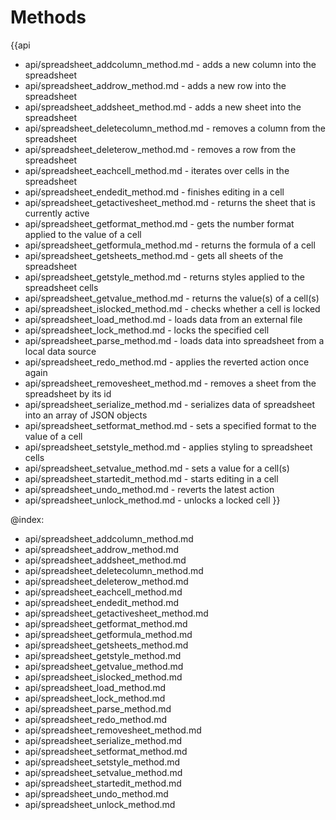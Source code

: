 Methods
===========


{{api
- api/spreadsheet_addcolumn_method.md - adds a new column into the spreadsheet
- api/spreadsheet_addrow_method.md - adds a new row into the spreadsheet
- api/spreadsheet_addsheet_method.md - adds a new sheet into the spreadsheet
- api/spreadsheet_deletecolumn_method.md - removes a column from the spreadsheet
- api/spreadsheet_deleterow_method.md - removes a row from the spreadsheet
- api/spreadsheet_eachcell_method.md - iterates over cells in the spreadsheet
- api/spreadsheet_endedit_method.md - finishes editing in a cell
- api/spreadsheet_getactivesheet_method.md - returns the sheet that is currently active
- api/spreadsheet_getformat_method.md - gets the number format applied to the value of a cell
- api/spreadsheet_getformula_method.md - returns the formula of a cell
- api/spreadsheet_getsheets_method.md - gets all sheets of the spreadsheet
- api/spreadsheet_getstyle_method.md - returns styles applied to the spreadsheet cells
- api/spreadsheet_getvalue_method.md - returns the value(s) of a cell(s)
- api/spreadsheet_islocked_method.md - checks whether a cell is locked
- api/spreadsheet_load_method.md - loads data from an external file
- api/spreadsheet_lock_method.md - locks the specified cell
- api/spreadsheet_parse_method.md - loads data into spreadsheet from a local data source
- api/spreadsheet_redo_method.md - applies the reverted action once again
- api/spreadsheet_removesheet_method.md - removes a sheet from the spreadsheet by its id
- api/spreadsheet_serialize_method.md - serializes data of spreadsheet into an array of JSON objects
- api/spreadsheet_setformat_method.md - sets a specified format to the value of a cell
- api/spreadsheet_setstyle_method.md - applies styling to spreadsheet cells
- api/spreadsheet_setvalue_method.md - sets a value for a cell(s)
- api/spreadsheet_startedit_method.md - starts editing in a cell
- api/spreadsheet_undo_method.md - reverts the latest action
- api/spreadsheet_unlock_method.md - unlocks a locked cell
}}

@index:
- api/spreadsheet_addcolumn_method.md
- api/spreadsheet_addrow_method.md
- api/spreadsheet_addsheet_method.md
- api/spreadsheet_deletecolumn_method.md
- api/spreadsheet_deleterow_method.md
- api/spreadsheet_eachcell_method.md
- api/spreadsheet_endedit_method.md
- api/spreadsheet_getactivesheet_method.md
- api/spreadsheet_getformat_method.md 
- api/spreadsheet_getformula_method.md
- api/spreadsheet_getsheets_method.md
- api/spreadsheet_getstyle_method.md
- api/spreadsheet_getvalue_method.md
- api/spreadsheet_islocked_method.md
- api/spreadsheet_load_method.md
- api/spreadsheet_lock_method.md
- api/spreadsheet_parse_method.md
- api/spreadsheet_redo_method.md
- api/spreadsheet_removesheet_method.md
- api/spreadsheet_serialize_method.md
- api/spreadsheet_setformat_method.md
- api/spreadsheet_setstyle_method.md
- api/spreadsheet_setvalue_method.md
- api/spreadsheet_startedit_method.md
- api/spreadsheet_undo_method.md 
- api/spreadsheet_unlock_method.md